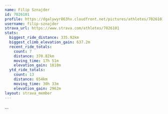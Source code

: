 ```yaml
---
name: Filip Sznajder
id: 7026101
profile: https://dgalywyr863hv.cloudfront.net/pictures/athletes/7026101/2123836/17/large.jpg
username: filip-sznajder
strava_url: https://www.strava.com/athletes/7026101
stats:
  biggest_ride_distance: 335.92km
  biggest_climb_elevation_gain: 637.2m
  recent_ride_totals:
    count: 7
    distance: 370.82km
    moving_time: 17h 51m
    elevation_gain: 1818m
  ytd_ride_totals:
    count: 13
    distance: 654km
    moving_time: 30h 33m
    elevation_gain: 2962m
layout: strava_member
--- 
```

...
